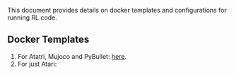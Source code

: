 This document provides details on docker templates and configurations for running RL code.

## Docker Templates

1. For Atatri, Mujoco and PyBullet: [here](https://gist.github.com/Neo-X/91269a268b96837e546684732c27aee6).
2. For just Atari: 

